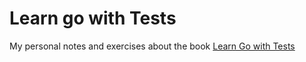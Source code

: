 # Learn go with Tests

My personal notes and exercises about the book [Learn Go with Tests
](https://quii.gitbook.io/learn-go-with-tests)